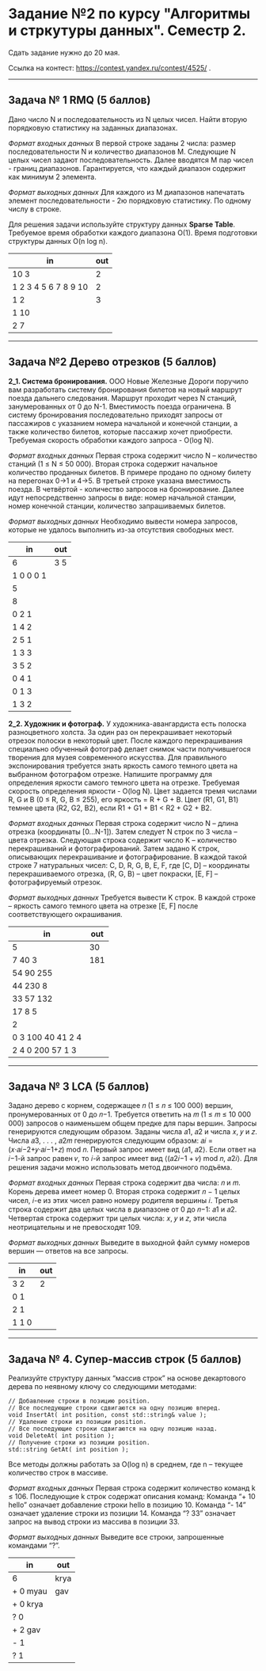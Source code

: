 # Задание №2 по курсу "Алгоритмы и стркутуры данных". Семестр 2.

Сдать задание нужно до 20 мая.

Ссылка на контест: https://contest.yandex.ru/contest/4525/ .

-----------------------------------------------------------

## Задача № 1 RMQ (5 баллов)

Дано число N и последовательность из N целых чисел. Найти вторую порядковую статистику на заданных диапазонах.

*Формат входных данных*
В первой строке заданы 2 числа: размер последовательности N и количество диапазонов M. Следующие N целых чисел задают последовательность. Далее вводятся M пар чисел - границ диапазонов.  Гарантируется, что каждый диапазон содержит как минимум 2 элемента.

*Формат выходных данных*
Для каждого из M диапазонов напечатать элемент последовательности - 2ю порядковую статистику. По одному числу в строке.

Для решения задачи используйте структуру данных **Sparse Table**. Требуемое время обработки каждого диапазона O(1). Время подготовки структуры данных O(n log n).

 |  in                 | out |
 |---------------------|-----|
 |10 3                 | 2   |
 |1 2 3 4 5 6 7 8 9 10 | 2   |
 |1 2                  | 3   |
 |1 10                 |     |
 |2 7                  |     |


-----------------------------------------------------------

## Задача №2 Дерево отрезков (5 баллов)

**2\_1. Система бронирования.** ООО Новые Железные Дороги поручило вам разработать систему бронирования билетов на новый маршрут поезда дальнего следования. Маршрут проходит через N станций, занумерованных от 0 до N-1. Вместимость поезда ограничена. В систему бронирования последовательно приходят запросы от пассажиров с указанием номера начальной и конечной станции, а также количество билетов, которые пассажир хочет приобрести. Требуемая скорость обработки каждого запроса - O(log N).

*Формат входных данных*
Первая строка содержит число N – количество станций (1 ≤ N ≤ 50 000). Вторая строка содержит начальное количество проданных билетов. В примере продано по одному билету на перегонах 0->1 и 4->5. В третьей строке указана вместимость поезда. В четвёртой - количество запросов на бронирование. Далее идут непосредственно запросы в виде: номер начальной станции, номер конечной станции, количество запрашиваемых билетов.

*Формат выходных данных*
Необходимо вывести номера запросов, которые не удалось выполнить из-за отсутствия свободных мест.

 |  in      | out |
 |----------|-----|
 |6         |3 5  |
 |1 0 0 0 1 |     |
 |5         |     |
 |8         |     |
 |0 2 1     |     |
 |1 4 2     |     |
 |2 5 1     |     |
 |1 3 3     |     |
 |3 5 2     |     |
 |0 4 1     |     |
 |0 1 3     |     |
 |1 3 2     |     |


**2\_2. Художник и фотограф.** У художника-авангардиста есть полоска разноцветного холста. За один раз он перекрашивает некоторый отрезок полоски в некоторый цвет. После каждого перекрашивания специально обученный фотограф делает снимок части получившегося творения для музея современного искусства. Для правильного экспонирования требуется знать яркость самого темного цвета на выбранном фотографом отрезке. Напишите программу для определения яркости самого темного цвета на отрезке. Требуемая скорость определения яркости - O(log N).
Цвет задается тремя числами R, G и B (0 ≤ R, G, B ≤ 255), его яркость = R + G + B. Цвет (R1, G1, B1) темнее цвета (R2, G2, B2), если R1 + G1 + B1 < R2 + G2 + B2.

*Формат входных данных*
Первая строка содержит число N – длина отрезка (координаты [0...N-1]). Затем следует N строк по 3 числа – цвета отрезка.
Следующая строка содержит число K – количество перекрашиваний и фотографирований. Затем задано K строк, описывающих перекрашивание и фотографирование. В каждой такой строке 7 натуральных чисел: C, D, R, G, B, E, F, где [C, D] – координаты перекрашиваемого отрезка, (R, G, B) – цвет покраски, [E, F] – фотографируемый отрезок.

*Формат выходных данных*
Требуется вывести K строк. В каждой строке – яркость самого темного цвета на отрезке [E, F] после соответствующего окрашивания.

 |  in             | out |
 |-----------------|-----|
 |5                |30   |
 |7 40 3           |181  |
 |54 90 255        |     |
 |44 230 8         |     |
 |33 57 132        |     |
 |17 8 5           |     |
 |2                |     |
 |0 3 100 40 41 2 4|     |
 |2 4 0 200 57 1 3 |     |


-----------------------------------------------------------

## Задача № 3 LCA (5 баллов)

Задано дерево с корнем, содержащее 𝑛 (1 ≤ 𝑛 ≤ 100 000) вершин, пронумерованных от 0 до 𝑛−1. Требуется ответить на 𝑚 (1 ≤ 𝑚 ≤ 10 000 000) запросов о наименьшем общем предке для пары вершин. Запросы генерируются следующим образом. Заданы числа 𝑎1, 𝑎2 и числа 𝑥, 𝑦 и 𝑧. Числа 𝑎3, . . . , 𝑎2𝑚 генерируются следующим образом: 𝑎𝑖 = (𝑥·𝑎𝑖−2+𝑦·𝑎𝑖−1+𝑧) mod 𝑛. Первый запрос имеет вид ⟨𝑎1, 𝑎2⟩. Если ответ на 𝑖−1-й запрос равен 𝑣, то 𝑖-й запрос имеет вид ⟨(𝑎2𝑖−1 + 𝑣) mod 𝑛, 𝑎2𝑖⟩.
Для решения задачи можно использовать метод двоичного подъёма.

*Формат входных данных*
Первая строка содержит два числа: 𝑛 и 𝑚. Корень дерева имеет номер 0.
Вторая строка содержит 𝑛 − 1 целых чисел, 𝑖-е из этих чисел равно номеру родителя вершины 𝑖.
Третья строка содержит два целых числа в диапазоне от 0 до 𝑛−1: 𝑎1 и 𝑎2.
Четвертая строка содержит три целых числа: 𝑥, 𝑦 и 𝑧, эти числа неотрицательны и не превосходят 109.

*Формат выходных данных*
Выведите в выходной файл сумму номеров вершин — ответов на все запросы.

 | in   | out |
 |------|-----|
 |3 2   |2    |
 |0 1   |     |
 |2 1   |     |
 |1 1 0 |     |

-----------------------------------------------------------

## Задача № 4. Супер-массив строк (5 баллов)

Реализуйте структуру данных “массив строк” на основе декартового дерева по неявному ключу со следующими методами:

    // Добавление строки в позицию position.
    // Все последующие строки сдвигаются на одну позицию вперед.
    void InsertAt( int position, const std::string& value );
    // Удаление строки из позиции position.
    // Все последующие строки сдвигаются на одну позицию назад.
    void DeleteAt( int position );
    // Получение строки из позиции position.
    std::string GetAt( int position );

Все методы должны работать за O(log n) в среднем, где n – текущее количество строк в массиве.

*Формат входных данных*
Первая строка содержит количество команд k ≤ 106.
Последующие k строк содержат описания команд:
Команда “+ 10 hello”
означает добавление строки hello в позицию 10.
Команда “- 14”
означает удаление строки из позиции 14.
Команда “? 33”
означает запрос на вывод строки из массива в позиции 33.

*Формат выходных данных*
Выведите все строки, запрошенные командами “?”.

 |  in     | out |
 |---------|-----|
 |6        |krya |
 |+ 0 myau |gav  |
 |+ 0 krya |     |
 |? 0      |     |
 |+ 2 gav  |     |
 |- 1      |     |
 |? 1      |     |

